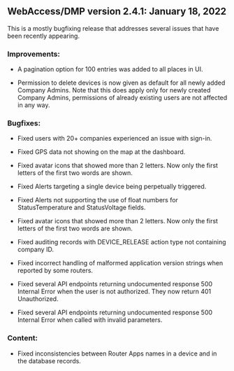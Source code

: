 ## WebAccess/DMP version 2.4.1: January 18, 2022

This is a mostly bugfixing release that addresses several issues that have been recently appearing.

### Improvements:

* A pagination option for 100 entries was added to all places in UI.

* Permission to delete devices is now given as default for all newly added Company Admins. Note that this does apply only for newly created Company Admins, permissions of already existing users are not affected in any way.


### Bugfixes:

* Fixed users with 20+ companies experienced an issue with sign-in.

* Fixed GPS data not showing on the map at the dashboard.

* Fixed avatar icons that showed more than 2 letters. Now only the first letters of the first two words are shown.

* Fixed Alerts targeting a single device being perpetually triggered.

* Fixed Alerts not supporting the use of float numbers for StatusTemperature and StatusVoltage fields.

* Fixed avatar icons that showed more than 2 letters. Now only the first letters of the first two words are shown.

* Fixed auditing records with DEVICE_RELEASE action type not containing company ID.

* Fixed incorrect handling of malformed application version strings when reported by some routers.

* Fixed several API endpoints returning undocumented response 500 Internal Error when the user is not authorized. They now return 401 Unauthorized.

* Fixed several API endpoints returning undocumented response 500 Internal Error when called with invalid parameters.

### Content:

* Fixed inconsistencies between Router Apps names in a device and in the database records.
  